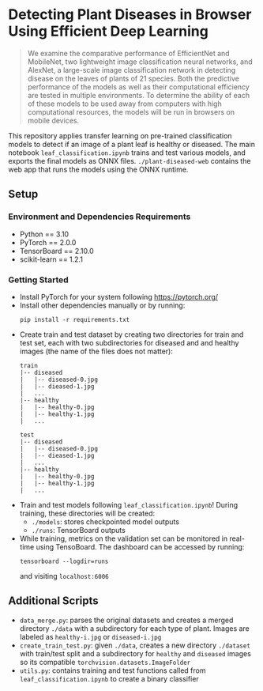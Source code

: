 # Detecting Plant Diseases in Browser Using Efficient Deep Learning
>We examine the comparative performance of EfficientNet and MobileNet, two lightweight image classification neural networks, and AlexNet, a large-scale image classification network in detecting disease on the leaves of plants of 21 species. Both the predictive performance of the models as well as their computational efficiency are tested in multiple environments. To determine the ability of each of these models to be used away from computers with high computational resources, the models will be run in browsers on mobile devices.

This repository applies transfer learning on pre-trained classification models to detect if an image of a plant leaf is healthy or diseased. The main notebook `leaf_classification.ipynb` trains and test various models, and exports the final models as ONNX files. `./plant-diseased-web` contains the web app that runs the models using the ONNX runtime. 

## Setup
### Environment and Dependencies Requirements
- Python == 3.10
- PyTorch == 2.0.0
- TensorBoard == 2.10.0
- scikit-learn == 1.2.1
### Getting Started
- Install PyTorch for your system following https://pytorch.org/
- Install other dependencies manually or by running:
    ```
    pip install -r requirements.txt
    ```
- Create train and test dataset by creating two directories for train and test set, each with two subdirectories for diseased and and healthy images (the name of the files does not matter):
    ```
    train
    |-- diseased
    |   |-- diseased-0.jpg
    |   |-- dieased-1.jpg
    |   ...
    |-- healthy
    |   |-- healthy-0.jpg
    |   |-- healthy-1.jpg
    |   ...

    test
    |-- diseased
    |   |-- diseased-0.jpg
    |   |-- dieased-1.jpg
    |   ...
    |-- healthy
    |   |-- healthy-0.jpg
    |   |-- healthy-1.jpg
    |   ...
    ```
- Train and test models following `leaf_classification.ipynb`! During training, these directories will be created:
    - `./models`: stores checkpointed model outputs
    - `./runs`: TensorBoard outputs
- While training, metrics on the validation set can be monitored in real-time using TensoBoard. The dashboard can be accessed by running:
    ```
    tensorboard --logdir=runs
    ```
    and visiting `localhost:6006`

## Additional Scripts
- `data_merge.py`: parses the original datasets and creates a merged directory `./data` with a subdirectory for each type of plant. Images are labeled as `healthy-i.jpg` or `diseased-i.jpg`
- `create_train_test.py`: given `./data`, creates a new directory `./dataset` with train/test split and a subdirectory for `healthy` and `diseased` images so its compatible `torchvision.datasets.ImageFolder`
- `utils.py`: contains training and test functions called from `leaf_classification.ipynb` to create a binary classifier